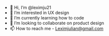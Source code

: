 - 👋 Hi, I’m @leximju21
- 👀 I’m interested in UX design 
- 🌱 I’m currently learning how to code
- 💞️ I’m looking to collaborate on product design
- 📫 How to reach me - Leximjulian@gmail.com

<!---
leximju21/leximju21 is a ✨ special ✨ repository because its `README.md` (this file) appears on your GitHub profile.
You can click the Preview link to take a look at your changes.
--->
